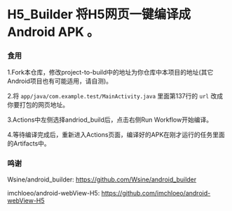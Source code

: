 # H5_Builder 将H5网页一键编译成 Android APK 。
### 食用
1.Fork本仓库，修改project-to-build中的地址为你仓库中本项目的地址(其它Android项目也有可能适用，请自测)。

2.将 `app/java/com.example.test/MainActivity.java` 里面第137行的 `url` 改成你要打包的网页地址。

3.Actions中左侧选择andriod_build后，点击右侧Run Workflow开始编译。

4.等待编译完成后，重新进入Actions页面，编译好的APK在刚才运行的任务里面的Artifacts中。

### 鸣谢
Wsine/android_builder: https://github.com/Wsine/android_builder

imchloeo/android-webView-H5: https://github.com/imchloeo/android-webView-H5
